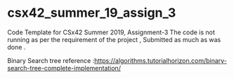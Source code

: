 # csx42_summer_19_assign_3
Code Template for CSx42 Summer 2019, Assignment-3
The code is not running as per the requirement of the project , Submitted as much as was done .


Binary Search tree reference :https://algorithms.tutorialhorizon.com/binary-search-tree-complete-implementation/
